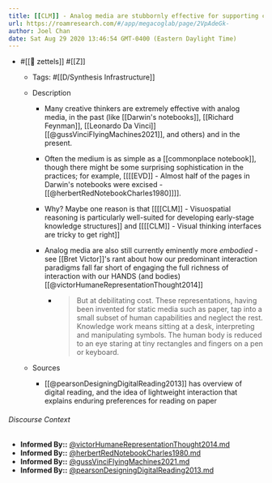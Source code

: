 ```yaml
---
title: [[CLM]] - Analog media are stubbornly effective for supporting creative knowledge work
url: https://roamresearch.com/#/app/megacoglab/page/2VpAdeGk-
author: Joel Chan
date: Sat Aug 29 2020 13:46:54 GMT-0400 (Eastern Daylight Time)
---
```


- #[[🌲 zettels]] #[[Z]]

    - Tags: #[[D/Synthesis Infrastructure]]

    - Description

        - Many creative thinkers are extremely effective with analog media, in the past (like [[Darwin's notebooks]], [[Richard Feynman]], [[Leonardo Da Vinci]] [[@gussVinciFlyingMachines2021]], and others) and in the present.

        - Often the medium is as simple as a [[commonplace notebook]], though there might be some surprising sophistication in the practices; for example, [[[[EVD]] - Almost half of the pages in Darwin's notebooks were excised - [[@herbertRedNotebookCharles1980]]]].

        - Why? Maybe one reason is that [[[[CLM]] - Visuospatial reasoning is particularly well-suited for developing early-stage knowledge structures]] and [[[[CLM]] - Visual thinking interfaces are tricky to get right]]

        - Analog media are also still currently eminently more *embodied* - see [[Bret Victor]]'s rant about how our predominant interaction paradigms fall far short of engaging the full richness of interaction with our HANDS (and bodies) [[@victorHumaneRepresentationThought2014]]

            - > But at debilitating cost. These representations, having been invented for static media such as paper, tap into a small subset of human capabilities and neglect the rest. Knowledge work means sitting at a desk, interpreting and manipulating symbols. The human body is reduced to an eye staring at tiny rectangles and fingers on a pen or keyboard.

    - Sources

        - [[@pearsonDesigningDigitalReading2013]] has overview of digital reading, and the idea of lightweight interaction that explains enduring preferences for reading on paper

###### Discourse Context

- **Informed By::** [@victorHumaneRepresentationThought2014.md](@victorHumaneRepresentationThought2014.md)
- **Informed By::** [@herbertRedNotebookCharles1980.md](@herbertRedNotebookCharles1980.md)
- **Informed By::** [@gussVinciFlyingMachines2021.md](@gussVinciFlyingMachines2021.md)
- **Informed By::** [@pearsonDesigningDigitalReading2013.md](@pearsonDesigningDigitalReading2013.md)

